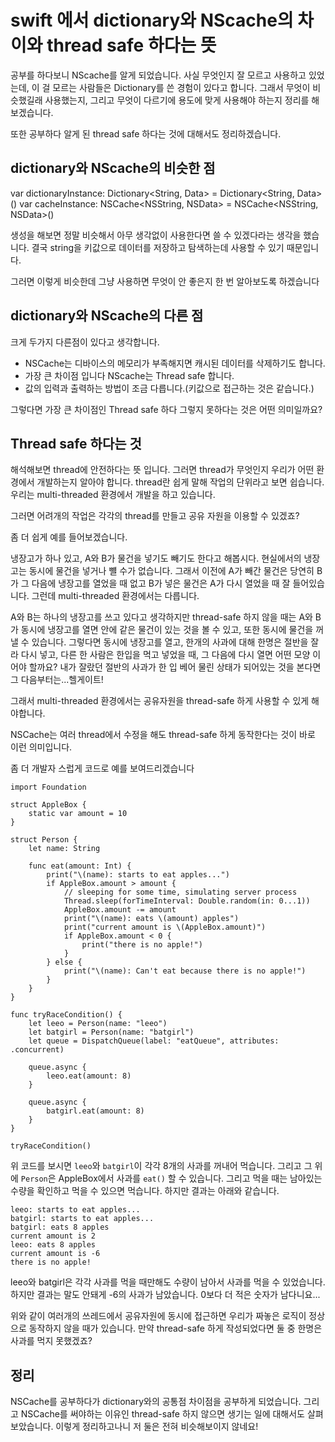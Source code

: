 # swift 에서 dictionary와 NScache의 차이와 thread safe 하다는 뜻

공부를 하다보니 NScache를 알게 되었습니다. 사실 무엇인지 잘 모르고 사용하고 있었는데, 이 걸 모르는 사람들은 Dictionary를 쓴 경험이 있다고 합니다. 그래서 무엇이 비슷했길래 사용했는지, 그리고 무엇이 다르기에 용도에 맞게 사용해야 하는지 정리를 해보겠습니다.

또한 공부하다 알게 된 thread safe 하다는 것에 대해서도 정리하겠습니다.


## dictionary와 NScache의 비슷한 점

var dictionaryInstance: Dictionary<String, Data> = Dictionary<String, Data>()
var cacheInstance: NSCache<NSString, NSData> = NSCache<NSString, NSData>()

생성을 해보면 정말 비슷해서 아무 생각없이 사용한다면 쓸 수 있겠다라는 생각을 했습니다. 결국 string을 키값으로 데이터를 저장하고 탐색하는데 사용할 수 있기 때문입니다.

그러면 이렇게 비슷한데 그냥 사용하면 무엇이 안 좋은지 한 번 알아보도록 하겠습니다

## dictionary와 NScache의 다른 점

크게 두가지 다른점이 있다고 생각합니다.
- NSCache는 디바이스의 메모리가 부족해지면 캐시된 데이터를 삭제하기도 합니다.
- 가장 큰 차이점 입니다 NScache는 Thread safe 합니다.
- 값의 입력과 출력하는 방법이 조금 다릅니다.(키값으로 접근하는 것은 같습니다.)

그렇다면 가장 큰 차이점인 Thread safe 하다 그렇지 못하다는 것은 어떤 의미일까요?

## Thread safe 하다는 것

해석해보면 thread에 안전하다는 뜻 입니다. 그러면 thread가 무엇인지 우리가 어떤 환경에서 개발하는지 알아야 합니다. thread란 쉽게 말해 작업의 단위라고 보면 쉽습니다. 우리는 multi-threaded 환경에서 개발을 하고 있습니다.

그러면 어려개의 작업은 각각의 thread를 만들고 공유 자원을 이용할 수 있겠죠?

좀 더 쉽게 예를 들어보겠습니다.

냉장고가 하나 있고, A와 B가 물건을 넣기도 빼기도 한다고 해봅시다. 현실에서의 냉장고는 동시에 물건을 넣거나 뺼 수가 없습니다. 그래서 이전에 A가 빼간 물건은 당연히 B가 그 다음에 냉장고를 열었을 때 없고 B가 넣은 물건은 A가 다시 열었을 때 잘 들어있습니다. 그런데 multi-threaded 환경에서는 다릅니다.

A와 B는 하나의 냉장고를 쓰고 있다고 생각하지만 thread-safe 하지 않을 때는 A와 B가 동시에 냉장고를 열면 안에 같은 물건이 있는 것을 볼 수 있고, 또한 동시에 물건을 꺼낼 수 있습니다. 그렇다면 동시에 냉장고를 열고, 한개의 사과에 대해 한명은 절반을 잘라 다시 넣고, 다른 한 사람은 한입을 먹고 넣었을 때, 그 다음에 다시 열면 어떤 모양 이어야 할까요? 내가 잘랐던 절반의 사과가 한 입 베어 물린 상태가 되어있는 것을 본다면 그 다음부터는...헬게이트!

그래서 multi-threaded 환경에서는 공유자원을 thread-safe 하게 사용할 수 있게 해야합니다.

NSCache는 여러 thread에서 수정을 해도 thread-safe 하게 동작한다는 것이 바로 이런 의미입니다.

좀 더 개발자 스럽게 코드로 예를 보여드리겠습니다

```
import Foundation

struct AppleBox {
    static var amount = 10
}

struct Person {
    let name: String

    func eat(amount: Int) {
        print("\(name): starts to eat apples...")
        if AppleBox.amount > amount {
            // sleeping for some time, simulating server process
            Thread.sleep(forTimeInterval: Double.random(in: 0...1))
            AppleBox.amount -= amount
            print("\(name): eats \(amount) apples")
            print("current amount is \(AppleBox.amount)")
            if AppleBox.amount < 0 {
                print("there is no apple!")
            }
        } else {
            print("\(name): Can't eat because there is no apple!")
        }
    }
}

func tryRaceCondition() {
    let leeo = Person(name: "leeo")
    let batgirl = Person(name: "batgirl")
    let queue = DispatchQueue(label: "eatQueue", attributes: .concurrent)

    queue.async {
        leeo.eat(amount: 8)
    }

    queue.async {
        batgirl.eat(amount: 8)
    }
}

tryRaceCondition()
```

위 코드를 보시면 `leeo`와 `batgirl`이 각각 8개의 사과를 꺼내어 먹습니다. 그리고 그 위에 `Person`은 AppleBox에서 사과를 `eat()` 할 수 있습니다. 그리고 먹을 때는 남아있는 수량을 확인하고 먹을 수 있으면 먹습니다. 하지만 결과는 아래와 같습니다.

```
leeo: starts to eat apples...
batgirl: starts to eat apples...
batgirl: eats 8 apples
current amount is 2
leeo: eats 8 apples
current amount is -6
there is no apple!
```
leeo와 batgirl은 각각 사과를 먹을 때만해도 수량이 남아서 사과를 먹을 수 있었습니다. 하지만 결과는 말도 안돼게 -6의 사과가 남았습니다. 0보다 더 적은 숫자가 남다니요...

위와 같이 여러개의 쓰레드에서 공유자원에 동시에 접근하면 우리가 짜놓은 로직이 정상으로 동작하지 않을 때가 있습니다. 만약 thread-safe 하게 작성되었다면 둘 중 한명은 사과를 먹지 못했겠죠?

## 정리

NSCache를 공부하다가 dictionary와의 공통점 차이점을 공부하게 되었습니다. 그리고 NSCache를 써야하는 이유인 thread-safe 하지 않으면 생기는 일에 대해서도 살펴보았습니다. 이렇게 정리하고나니 저 둘은 전혀 비슷해보이지 않네요!
